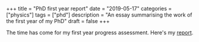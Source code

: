 +++
title = "PhD first year report"
date = "2019-05-17"
categories = ["physics"]
tags = ["phd"]
description = "An essay summarising the work of the first year of my PhD"
draft = false
+++

The time has come for my first year progress assessment. Here's my [report](https://eidoom.gitlab.io/phd-first-year-report/progress-report-first-year-phd.pdf).
